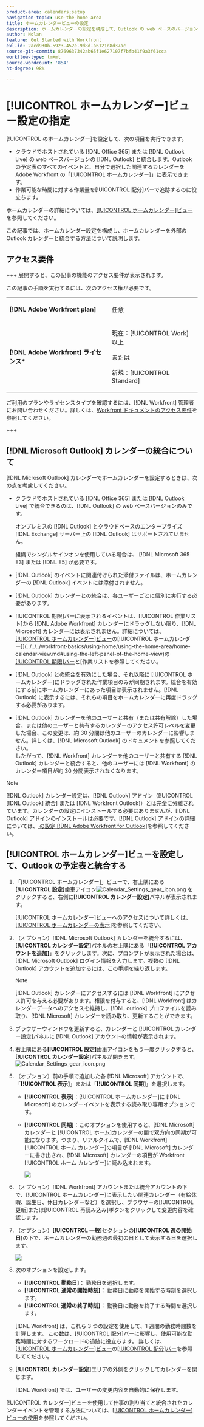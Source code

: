 ```yaml
---
product-area: calendars;setup
navigation-topic: use-the-home-area
title: ホームカレンダービューの設定
description: ホームカレンダーの設定を構成して、Outlook の web ベースのバージョンと統合し、使用可能な勤務時間に対するワークロードの追跡を行うことができます。
author: Nolan
feature: Get Started with Workfront
exl-id: 2acd930b-5923-452e-9d8d-a6121d8d37ac
source-git-commit: 8769637342ab65f1e627107f7bfb41f9a3f61cca
workflow-type: tm+mt
source-wordcount: '854'
ht-degree: 98%

---
```


# [!UICONTROL ホームカレンダー]ビュー設定の指定

<!--Audited: 01/2024-->

[!UICONTROL  のホームカレンダー]を設定して、次の項目を実行できます。

* クラウドでホストされている [!DNL Office 365] または [!DNL Outlook Live] の web ベースバージョンの [!DNL Outlook] と統合します。Outlook の予定表のすべてのイベントと、自分で選択した関連するカレンダーを Adobe Workfront の「[!UICONTROL ホームカレンダー]」に表示できます。
* 作業可能な時間に対する作業量を[!UICONTROL 配分]バーで追跡するのに役立ちます。

ホームカレンダーの詳細については、[[!UICONTROL ホームカレンダー]ビュー](../../../workfront-basics/using-home/using-the-home-area/home-calendar-view.md)を参照してください。

この記事では、ホームカレンダー設定を構成し、ホームカレンダーを外部の Outlook カレンダーと統合する方法について説明します。

## アクセス要件

+++ 展開すると、この記事の機能のアクセス要件が表示されます。

この記事の手順を実行するには、次のアクセス権が必要です。

<table style="table-layout:auto"> 
 <col> 
 </col> 
 <col> 
 </col> 
 <tbody> 
  <tr> 
   <td role="rowheader"><strong>[!DNL Adobe Workfront plan]</strong></td> 
   <td> <p>任意</p> </td> 
  </tr> 
  <tr> 
   <td role="rowheader"><strong>[!DNL Adobe Workfront] ライセンス*</strong></td> 
   <td> <p>現在：[!UICONTROL Work] 以上</p> 
   または
   <p>新規：[!UICONTROL Standard]</p> 
   </td> 
  </tr> 
   </tbody> 
</table>

ご利用のプランやライセンスタイプを確認するには、[!DNL Workfront] 管理者にお問い合わせください。詳しくは、[Workfront ドキュメントのアクセス要件](/help/quicksilver/administration-and-setup/add-users/access-levels-and-object-permissions/access-level-requirements-in-documentation.md)を参照してください。

+++

## [!DNL Microsoft Outlook] カレンダーの統合について

[!DNL Microsoft Outlook] カレンダーでホームカレンダーを設定するときは、次の点を考慮してください。

* クラウドでホストされている [!DNL Office 365] または [!DNL Outlook Live] で統合できるのは、[!DNL Outlook] の web ベースバージョンのみです。

  オンプレミスの [!DNL Outlook] とクラウドベースのエンタープライズ [!DNL Exchange] サーバー上の [!DNL Outlook] はサポートされていません。

  組織でシングルサインオンを使用している場合は、 [!DNL Microsoft 365 E3] または [!DNL E5] が必要です。

* [!DNL Outlook] のイベントに関連付けられた添付ファイルは、ホームカレンダーの [!DNL Outlook] イベントには添付されません。
* [!DNL Outlook] カレンダーとの統合は、各ユーザーごとに個別に実行する必要があります。
* [!UICONTROL 期限]バーに表示されるイベントは、[!UICONTROL 作業リスト]から [!DNL Adobe Workfront] カレンダーにドラッグしない限り、[!DNL Microsoft] カレンダーには表示されません。詳細については、[[!UICONTROL ホームカレンダー]ビュー](../../../workfront-basics/using-home/using-the-home-area/home-calendar-view.md)の[!UICONTROL ホームカレンダー]](../../../workfront-basics/using-home/using-the-home-area/home-calendar-view.md#using-the-left-panel-of-the-home-view)の[[!UICONTROL 期限]バー](../../../workfront-basics/using-home/using-the-home-area/home-calendar-view.md#viewing-the-due-bar)と[作業リストを参照してください。 

* [!DNL Outlook] との統合を有効にした場合、それ以降に [!UICONTROL ホームカレンダー]にドラッグされた作業項目のみが同期されます。統合を有効にする前にホームカレンダーにあった項目は表示されません。[!DNL Outlook] に表示するには、それらの項目をホームカレンダーに再度ドラッグする必要があります。
* [!DNL Outlook] カレンダーを他のユーザーと共有（または共有解除）した場合、または他のユーザーと共有するカレンダーのアクセス許可レベルを変更した場合、この変更は、約 30 分間は他のユーザーのカレンダーに影響しません。詳しくは、[!DNL Microsoft Outlook] のドキュメントを参照してください。\
   したがって、[!DNL Workfront] カレンダーを他のユーザーと共有する [!DNL Outlook] カレンダーと統合すると、他のユーザーには [!DNL Workfront] のカレンダー項目が約 30 分間表示されなくなります。

>[!NOTE]
>
>[!DNL Outlook] カレンダー設定は、[!DNL Outlook] アドイン（[!UICONTROL [!DNL Outlook] 統合] または [!DNL Workfront Outlook]）とは完全に分離されています。カレンダーの設定にインストールする必要はありませんが、[!DNL Outlook] アドインのインストールは必要です。[!DNL Outlook] アドインの詳細については、[ の設定 [!DNL Adobe Workfront for Outlook]](../../../workfront-integrations-and-apps/using-workfront-with-outlook/set-up-workfront-for-outlook.md)を参照してください。

## [!UICONTROL ホームカレンダー]ビューを設定して、Outlook の予定表と統合する

1. 「[!UICONTROL ホームカレンダー]」ビューで、右上隅にある&#x200B;**[!UICONTROL 設定]**&#x200B;歯車アイコン![Calendar_Settings_gear_icon.png](assets/calendar-settings-gear-icon.png) をクリックすると、右側に&#x200B;**[!UICONTROL カレンダー設定]**&#x200B;パネルが表示されます。

   [!UICONTROL ホームカレンダー]ビューへのアクセスについて詳しくは、[[!UICONTROL ホームカレンダーの表示]](../../../workfront-basics/using-home/using-the-home-area/view-home-calendar.md)を参照してください。

1. （オプション）[!DNL Microsoft Outlook] カレンダーを統合するには、**[!UICONTROL カレンダー設定]**&#x200B;パネルの右上隅にある「**[!UICONTROL アカウントを追加]**」をクリックします。次に、プロンプトが表示された場合は、 [!DNL Microsoft Outlook] ログイン情報を入力します。複数の [!DNL Outlook] アカウントを追加するには、この手順を繰り返します。

   >[!NOTE]
   >
   >[!DNL Outlook] カレンダーにアクセスするには [!DNL Workfront] にアクセス許可を与える必要があります。権限を付与すると、[!DNL Workfront] はカレンダーデータへのアクセスを維持し、[!DNL outlook] プロファイルを読み取り、[!DNL Microsoft] カレンダーを読み取り、更新することができます。

1. ブラウザーウィンドウを更新すると、カレンダーと [!UICONTROL カレンダー設定]パネルに [!DNL Outlook] アカウントの情報が表示されます。
1. 右上隅にある&#x200B;**[!UICONTROL 設定]**&#x200B;歯車アイコンをもう一度クリックすると、**[!UICONTROL カレンダー設定]**&#x200B;パネルが開きます。![Calendar_Settings_gear_icon.png](assets/calendar-settings-gear-icon.png)

1. （オプション）前の手順で追加した各 [!DNL Microsoft] アカウントで、「**[!UICONTROL 表示]**」または「**[!UICONTROL 同期]**」を選択します。

   * **[!UICONTROL 表示]**：[!UICONTROL ホームカレンダー]に [!DNL Microsoft] のカレンダーイベントを表示する読み取り専用オプションです。
   * **[!UICONTROL 同期]**：このオプションを使用すると、[!DNL Microsoft] カレンダーと [!UICONTROL ホーム]カレンダーの間で双方向の同期が可能になります。つまり、リアルタイムで、[!DNL Workfront] [!UICONTROL ホーム カレンダー]の項目が [!DNL Microsoft] カレンダーに書き出され、[!DNL Microsoft] カレンダーの項目が Workfront [!UICONTROL ホーム カレンダー]に読み込まれます。

     ![](assets/view-sync-checkboxes-qs.png)

1. （オプション）[!DNL Workfront] アカウントまたは統合アカウントの下で、[!UICONTROL ホームカレンダー]に表示したい関連カレンダー（有給休暇、誕生日、休日カレンダーなど）を選択し、ブラウザーの[!UICONTROL 更新]または[!UICONTROL 再読み込み]ボタンをクリックして変更内容を確認します。

1. （オプション）**[!UICONTROL 一般]**&#x200B;セクションの&#x200B;**[!UICONTROL 週の開始日]**&#x200B;の下で、ホームカレンダーの勤務週の最初の日として表示する日を選択します。

   ![](assets/general-section-home-calendar-settings-panel.png)

1. 次のオプションを設定します。

   * **[!UICONTROL 勤務日]：** 勤務日を選択します。
   * **[!UICONTROL 通常の開始時刻]：** 勤務日に勤務を開始する時刻を選択します。
   * **[!UICONTROL 通常の終了時刻]：** 勤務日に勤務を終了する時間を選択します。

   [!DNL Workfront] は、これら 3 つの設定を使用して、1 週間の勤務時間数を計算します。 この数は、[!UICONTROL 配分]バーに影響し、使用可能な勤務時間に対するワークロードの追跡に役立ちます。 詳しくは、[[!UICONTROL ホームカレンダー]ビュー](../../../workfront-basics/using-home/using-the-home-area/home-calendar-view.md)の[[!UICONTROL 配分]バー](../../../workfront-basics/using-home/using-the-home-area/home-calendar-view.md#understanding-the-allocation-of-time)を参照してください。

1. **[!UICONTROL カレンダー設定]**&#x200B;エリアの外側をクリックしてカレンダーを閉じます。

   [!DNL Workfront] では、ユーザーの変更内容を自動的に保存します。

[!UICONTROL カレンダー]ビューを使用して仕事の割り当てと統合されたカレンダーイベントを管理する方法については、[[!UICONTROL ホームカレンダー]ビューの使用](../../../workfront-basics/using-home/using-the-home-area/use-home-calendar-view.md)を参照してください。

<!--
<MadCap:conditionalText data-mc-conditions="QuicksilverOrClassic.Draft mode">
(NOTE: from Courtney: [step #] Type your weekly work hours under How many hours a week do you work?This number affects the Allocation bar, which helps you track your workload against your available work hours. For more information, see "Allocation Bar" in the article "Understanding the Home Calendar View.")
</MadCap:conditionalText>
-->

